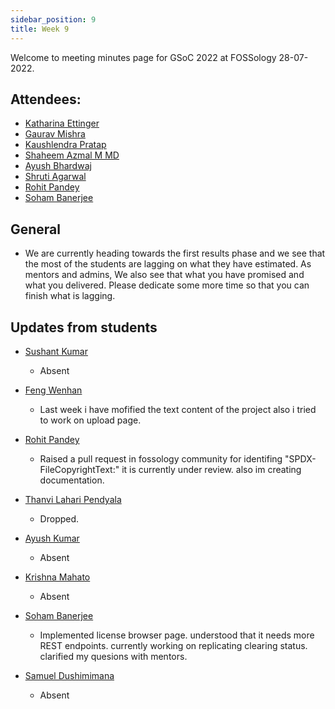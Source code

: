 ```yaml
---
sidebar_position: 9
title: Week 9
---
```


<!--
SPDX-License-Identifier: CC-BY-SA-4.0

SPDX-FileCopyrightText: 2022 Shaheem Azmal M MD <shaheem.azmal@gmail.com@gmail.com>
SPDX-FileCopyrightText: 2022 Siemens AG
-->

Welcome to meeting minutes page for GSoC 2022 at FOSSology 28-07-2022.


## Attendees:

  - [Katharina Ettinger](https://github.com)
  - [Gaurav Mishra](https://github.com/GMishx)
  - [Kaushlendra Pratap](https://github.com/Kaushl2208)
  - [Shaheem Azmal M MD](https://github.com/shaheemazmalmmd)
  - [Ayush Bhardwaj](https://github.com/hastagAB)
  - [Shruti Agarwal](https://github.com/Shruti3004)
  - [Rohit Pandey](https://github.com/rohitpandey49)
  - [Soham Banerjee](https://github.com/soham4abc)


## General

  - We are currently heading towards the first results phase and we see that the most of the students are lagging on what they have estimated.  As mentors and admins, We also see that what you have promised and what you delivered. Please dedicate some more time so that you can finish what is lagging.

## Updates from students

- [Sushant Kumar](https://github.com/its-sushant)

  - Absent

- [Feng Wenhan](https://github.com/fwhdzh)

  - Last week i have mofified the text content of the project also i tried to work on upload page.

- [Rohit Pandey](https://github.com/rohitpandey49)

  - Raised a pull request in fossology community for identifing "SPDX-FileCopyrightText:" it is currently under review. also im creating documentation.

- [Thanvi Lahari Pendyala](https://github.com/Pendyala-thanvi)

  - Dropped.

- [Ayush Kumar](https://github.com/Ayush7614)

  - Absent

- [Krishna Mahato](https://github.com/krishna9304)

  - Absent

- [Soham Banerjee](https://github.com/soham4abc)

  - Implemented license browser page. understood that it needs more REST endpoints. currently working on replicating clearing status. clarified my quesions with mentors.

- [Samuel Dushimimana](https://github.com/dushimsam)

  - Absent
  

